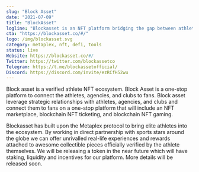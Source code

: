 ```yaml
---
slug: "Block Asset"
date: "2021-07-09"
title: "BlockAsset"
logline: "Blockasset is an NFT platform bridging the gap between athletes and fans by providing real-world experiences and perks along with unique digital collectibles."
cta: "https://blockasset.co/#/"
logo: /img/blockasset.svg
category: metaplex, nft, defi, tools
status: live
Website: https://blockasset.co/#/
Twitter: https://twitter.com/blockassetco
Telegram: https://t.me/blockassetofficial/
Discord: https://discord.com/invite/ezRCfH52wu
---
```

Block asset is a verified athlete NFT ecosystem. Block Asset is a one-stop platform to connect the athletes, agencies, and clubs to fans. Block asset leverage strategic relationships with athletes, agencies, and clubs and connect them to fans on a one-stop platform that will include an NFT marketplace, blockchain NFT ticketing, and blockchain NFT gaming. 

Blockasset has built upon the Metaplex protocol to bring elite athletes into the ecosystem. By working in direct partnership with sports stars around the globe we can offer unrivalled real-life experiences and rewards attached to awesome collectible pieces officially verified by the athlete themselves. We will be releasing a token in the near future which will have staking, liquidity and incentives for our platform. More details will be released soon.
